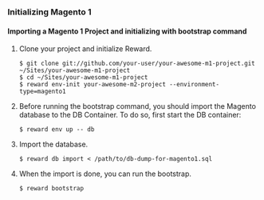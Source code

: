 ### Initializing Magento 1

#### Importing a Magento 1 Project and initializing with bootstrap command

1. Clone your project and initialize Reward.

    ``` shell
    $ git clone git://github.com/your-user/your-awesome-m1-project.git ~/Sites/your-awesome-m1-project
    $ cd ~/Sites/your-awesome-m1-project
    $ reward env-init your-awesome-m2-project --environment-type=magento1
    ```

2. Before running the bootstrap command, you should import the Magento database to the DB Container. To do so, first start the DB container:

    ``` shell
    $ reward env up -- db
    ```

3. Import the database.

    ``` shell
    $ reward db import < /path/to/db-dump-for-magento1.sql
    ```

4. When the import is done, you can run the bootstrap.

    ```
    $ reward bootstrap
    ```
